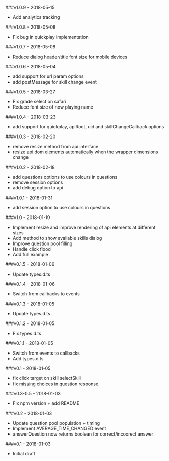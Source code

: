 ###v1.0.9 - 2018-05-15

- Add analytics tracking 

###v1.0.8 - 2018-05-08

- Fix bug in quickplay implementation

###v1.0.7 - 2018-05-08

- Reduce dialog header/title font size for mobile devices

###v1.0.6 - 2018-05-04

- add support for url param options
- add postMessage for skill change event

###v1.0.5 - 2018-03-27

- Fix grade select on safari
- Reduce font size of now playing name

###v1.0.4 - 2018-03-23

- add support for quickplay, apiRoot, uid and skillChangeCallback options

###v1.0.3 - 2018-02-20

- remove resize method from api interface
- resize api dom elements automatically when the wrapper dimensions change


###v1.0.2 - 2018-02-18

- add questions options to use colours in questions
- remove session options
- add debug option to api

###v1.0.1 - 2018-01-31

- add session option to use colours in questions

###v1.0 - 2018-01-19

- Implement resize and improve rendering of api elements at different sizes
- Add method to show available skills dialog
- Improve question pool filling
- Handle click flood
- Add full example

###v0.1.5 - 2018-01-06

- Update types.d.ts

###v0.1.4 - 2018-01-06

- Switch from callbacks to events

###v0.1.3 - 2018-01-05

- Update types.d.ts

###v0.1.2 - 2018-01-05

- Fix types.d.ts

###v0.1.1 - 2018-01-05

- Switch from events to callbacks
- Add types.d.ts

###v0.1 - 2018-01-05

- fix click target on skill selectSkill
- fix missing choices in question response

###v0.3-0.5 - 2018-01-03

- Fix npm version + add README

###v0.2 - 2018-01-03

- Update question pool population + timing
- Implement AVERAGE_TIME_CHANGED event
- answerQuestion now returns boolean for correct/incoorect answer

###v0.1 - 2018-01-03

- Initial draft
